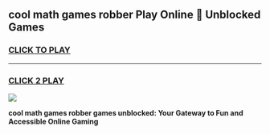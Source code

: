 
## cool math games robber Play Online 👋 Unblocked Games
<h3>
<a href="https://news.freeplayer.one?title=cool_math_games_robber&ref=17CMG">CLICK TO PLAY</a></h3>
<hr>

<h3>
<a href="https://news.freeplayer.one?title=cool_math_games_robber&ref=17CMG">CLICK 2 PLAY</a>
  
</h3>

<a href="https://news.freeplayer.one?title=cool_math_games_robber&ref=17CMG/"><img src="https://clearcache.store/games.png"></a>


**cool math games robber games unblocked: Your Gateway to Fun and Accessible Online Gaming**
